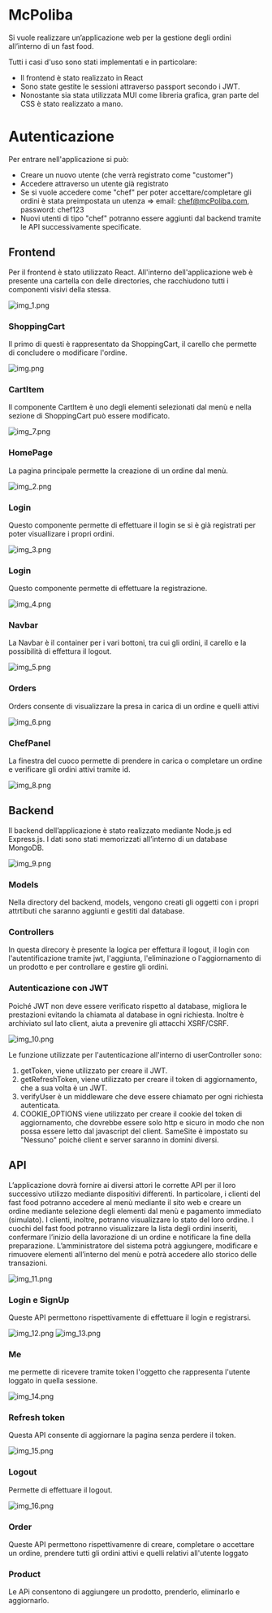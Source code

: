 # McPoliba

Si vuole realizzare un’applicazione web per la gestione degli ordini all’interno di un fast food.

Tutti i casi d'uso sono stati implementati e in particolare:
- Il frontend è stato realizzato in React
- Sono state gestite le sessioni attraverso passport secondo i JWT.
- Nonostante sia stata utilizzata MUI come libreria grafica, gran parte del CSS è stato realizzato a mano.

# Autenticazione

Per entrare nell'applicazione si può:
- Creare un nuovo utente (che verrà registrato come "customer")
- Accedere attraverso un utente già registrato
- Se si vuole accedere come "chef" per poter accettare/completare gli ordini è stata preimpostata un utenza => email: chef@mcPoliba.com, password: chef123
- Nuovi utenti di tipo "chef" potranno essere aggiunti dal backend tramite le API successivamente specificate.

## Frontend

Per il frontend è stato utilizzato React.
All'interno dell'applicazione web è presente una cartella con delle directories, che
racchiudono tutti i componenti visivi della stessa.

![img_1.png](docs/img_1.png)

### ShoppingCart

Il primo di questi è rappresentato da ShoppingCart, il carello che permette di
concludere o modificare l'ordine.

![img.png](docs/img.png)

### CartItem

Il componente CartItem è uno degli elementi selezionati dal menù e nella sezione di ShoppingCart
può essere modificato.

![img_7.png](docs/img_7.png)

### HomePage

La pagina principale permette la creazione di un ordine dal menù.

![img_2.png](docs/img_2.png)

### Login

Questo componente permette di effettuare il login se si è
già registrati per poter visuallizare i propri ordini.

![img_3.png](docs/img_3.png)

### Login

Questo componente permette di effettuare la registrazione.

![img_4.png](docs/img_4.png)

### Navbar

La Navbar è il container per i vari bottoni, tra cui gli ordini,
il carello e la possibilità di effettura il logout.

![img_5.png](docs/img_5.png)

### Orders

Orders consente di visualizzare la presa in carica di un ordine e quelli attivi

![img_6.png](docs/img_6.png)

### ChefPanel

La finestra del cuoco permette di prendere in carica o completare un
ordine e verificare gli ordini attivi tramite id.

![img_8.png](docs/img_8.png)

## Backend

Il backend dell’applicazione è stato realizzato mediante Node.js ed Express.js.
I dati sono stati memorizzati all’interno di un database MongoDB.

![img_9.png](docs/img_9.png)

### Models

Nella directory del backend, models, vengono creati gli oggetti con i propri
attrtibuti che saranno aggiunti e gestiti dal database.

### Controllers

In questa direcory è presente la logica per effettura  il logout, il login con
l'autentificazione tramite jwt, l'aggiunta, l'eliminazione o l'aggiornamento
di un prodotto e per controllare e gestire gli ordini.

### Autenticazione con JWT

Poiché JWT non deve essere verificato rispetto al database, migliora le prestazioni evitando la chiamata al database
in ogni richiesta.
Inoltre è archiviato sul lato client, aiuta a prevenire gli attacchi XSRF/CSRF.

![img_10.png](docs/img_10.png)

Le funzione utilizzate per l'autenticazione all'interno di userController sono:
1. getToken, viene utilizzato per creare il JWT.
2. getRefreshToken, viene utilizzato per creare il token di aggiornamento, che a sua volta è un JWT.
3. verifyUser è un middleware che deve essere chiamato per ogni richiesta autenticata.
4. COOKIE_OPTIONS viene utilizzato per creare il cookie del token di aggiornamento, che dovrebbe essere solo http e sicuro in modo che non possa essere letto dal javascript del client. SameSite è impostato su "Nessuno" poiché client e server saranno in domini diversi.

## API

L’applicazione dovrà fornire ai diversi attori le corrette API per il loro successivo utilizzo mediante dispositivi
differenti. In particolare, i clienti del fast food potranno accedere al menù mediante il sito web e creare un ordine
mediante selezione degli elementi dal menù e pagamento immediato (simulato). I clienti, inoltre, potranno visualizzare lo
stato del loro ordine. I cuochi del fast food potranno visualizzare la lista degli ordini inseriti, confermare l’inizio
della lavorazione di un ordine e notificare la fine della preparazione. L’amministratore del sistema potrà aggiungere,
modificare e rimuovere elementi all’interno del menù e potrà accedere allo storico delle transazioni.

![img_11.png](docs/img_11.png)

### Login e SignUp

Queste API permettono rispettivamente di effettuare il login e registrarsi.

![img_12.png](docs/img_12.png)
![img_13.png](docs/img_13.png)

### Me

me permette di ricevere tramite token l'oggetto che rappresenta l'utente loggato in quella sessione.

![img_14.png](docs/img_14.png)

### Refresh token

Questa API consente di aggiornare la pagina senza perdere il token.

![img_15.png](docs/img_15.png)


### Logout

Permette di effettuare il logout.

![img_16.png](docs/img_16.png)

### Order

Queste API permettono rispettivamenre di creare, completare o accettare un ordine, prendere tutti gli ordini
attivi e quelli relativi all'utente loggato

### Product

Le APi consentono di aggiungere un prodotto, prenderlo, eliminarlo e aggiornarlo.



